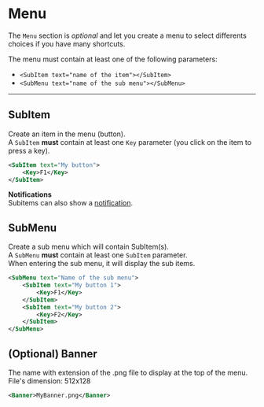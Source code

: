 # Menu

The `Menu` section is *optional* and let you create a menu to select differents choices if you have many shortcuts.  

The menu must contain at least one of the following parameters:
* `<SubItem text="name of the item"></SubItem>`
* `<SubMenu text="name of the sub menu"></SubMenu>`

---

SubItem
---
Create an item in the menu (button).  
A `SubItem` **must** contain at least one `Key` parameter (you click on the item to press a key).
```XML
<SubItem text="My button">
    <Key>F1</Key>
</SubItem>
```

**Notifications**  
Subitems can also show a [notification](https://github.com/Bob74/NoMoreShortcuts/blob/master/doc/notifications.md).

SubMenu
---
Create a sub menu which will contain SubItem(s).   
A `SubMenu` **must** contain at least one `SubItem` parameter.  
When entering the sub menu, it will display the sub items.
```XML
<SubMenu text="Name of the sub menu">
    <SubItem text="My button 1">
        <Key>F1</Key>
    </SubItem>
    <SubItem text="My button 2">
        <Key>F2</Key>
    </SubItem>
</SubMenu>
```

(Optional) Banner
---
The name with extension of the .png file to display at the top of the menu.  
File's dimension: 512x128
```XML
<Banner>MyBanner.png</Banner>
```
